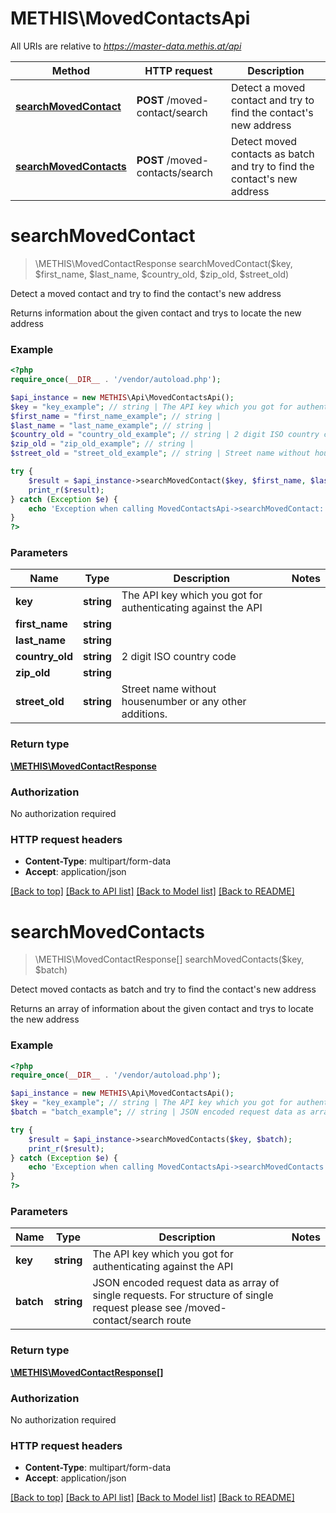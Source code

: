 # METHIS\MovedContactsApi

All URIs are relative to *https://master-data.methis.at/api*

Method | HTTP request | Description
------------- | ------------- | -------------
[**searchMovedContact**](MovedContactsApi.md#searchMovedContact) | **POST** /moved-contact/search | Detect a moved contact and try to find the contact&#39;s new address
[**searchMovedContacts**](MovedContactsApi.md#searchMovedContacts) | **POST** /moved-contacts/search | Detect moved contacts as batch and try to find the contact&#39;s new address


# **searchMovedContact**
> \METHIS\MovedContactResponse searchMovedContact($key, $first_name, $last_name, $country_old, $zip_old, $street_old)

Detect a moved contact and try to find the contact's new address

Returns information about the given contact and trys to locate the new address

### Example
```php
<?php
require_once(__DIR__ . '/vendor/autoload.php');

$api_instance = new METHIS\Api\MovedContactsApi();
$key = "key_example"; // string | The API key which you got for authenticating against the API
$first_name = "first_name_example"; // string | 
$last_name = "last_name_example"; // string | 
$country_old = "country_old_example"; // string | 2 digit ISO country code
$zip_old = "zip_old_example"; // string | 
$street_old = "street_old_example"; // string | Street name without housenumber or any other additions.

try {
    $result = $api_instance->searchMovedContact($key, $first_name, $last_name, $country_old, $zip_old, $street_old);
    print_r($result);
} catch (Exception $e) {
    echo 'Exception when calling MovedContactsApi->searchMovedContact: ', $e->getMessage(), PHP_EOL;
}
?>
```

### Parameters

Name | Type | Description  | Notes
------------- | ------------- | ------------- | -------------
 **key** | **string**| The API key which you got for authenticating against the API |
 **first_name** | **string**|  |
 **last_name** | **string**|  |
 **country_old** | **string**| 2 digit ISO country code |
 **zip_old** | **string**|  |
 **street_old** | **string**| Street name without housenumber or any other additions. |

### Return type

[**\METHIS\MovedContactResponse**](../Model/MovedContactResponse.md)

### Authorization

No authorization required

### HTTP request headers

 - **Content-Type**: multipart/form-data
 - **Accept**: application/json

[[Back to top]](#) [[Back to API list]](../../README.md#documentation-for-api-endpoints) [[Back to Model list]](../../README.md#documentation-for-models) [[Back to README]](../../README.md)

# **searchMovedContacts**
> \METHIS\MovedContactResponse[] searchMovedContacts($key, $batch)

Detect moved contacts as batch and try to find the contact's new address

Returns an array of information about the given contact and trys to locate the new address

### Example
```php
<?php
require_once(__DIR__ . '/vendor/autoload.php');

$api_instance = new METHIS\Api\MovedContactsApi();
$key = "key_example"; // string | The API key which you got for authenticating against the API
$batch = "batch_example"; // string | JSON encoded request data as array of single requests. For structure of single request please see /moved-contact/search route

try {
    $result = $api_instance->searchMovedContacts($key, $batch);
    print_r($result);
} catch (Exception $e) {
    echo 'Exception when calling MovedContactsApi->searchMovedContacts: ', $e->getMessage(), PHP_EOL;
}
?>
```

### Parameters

Name | Type | Description  | Notes
------------- | ------------- | ------------- | -------------
 **key** | **string**| The API key which you got for authenticating against the API |
 **batch** | **string**| JSON encoded request data as array of single requests. For structure of single request please see /moved-contact/search route |

### Return type

[**\METHIS\MovedContactResponse[]**](../Model/MovedContactResponse.md)

### Authorization

No authorization required

### HTTP request headers

 - **Content-Type**: multipart/form-data
 - **Accept**: application/json

[[Back to top]](#) [[Back to API list]](../../README.md#documentation-for-api-endpoints) [[Back to Model list]](../../README.md#documentation-for-models) [[Back to README]](../../README.md)

